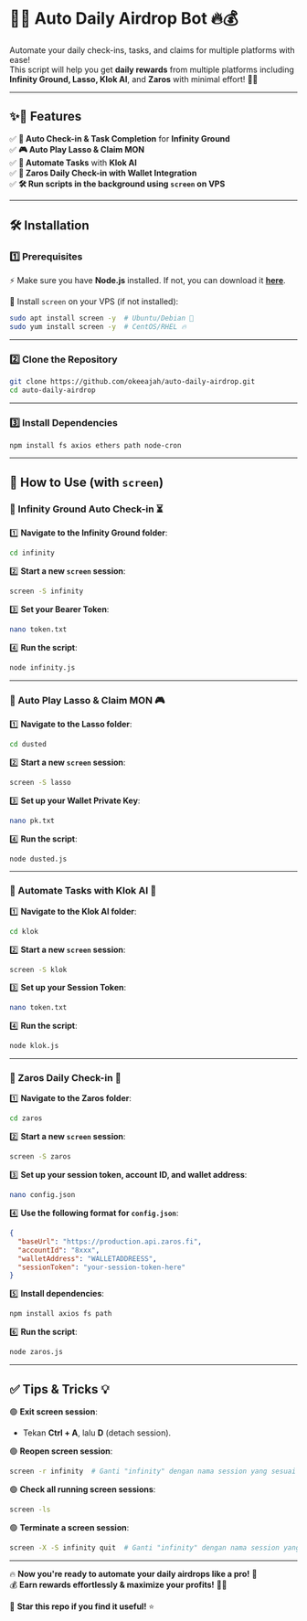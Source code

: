 # 🎉🚀 Auto Daily Airdrop Bot 🔥💰  

Automate your daily check-ins, tasks, and claims for multiple platforms with ease!  
This script will help you get **daily rewards** from multiple platforms including **Infinity Ground, Lasso, Klok AI**, and **Zaros** with minimal effort! 🎯🎯  

---

## ✨🚀 Features  

✅ **🔄 Auto Check-in & Task Completion** for **Infinity Ground**  
✅ **🎮 Auto Play Lasso & Claim MON**  
✅ **🤖 Automate Tasks** with **Klok AI**  
✅ **💼 Zaros Daily Check-in with Wallet Integration**  
✅ **🛠️ Run scripts in the background using `screen` on VPS**  

---

## 🛠️ Installation  

### **1️⃣ Prerequisites**  
⚡ Make sure you have **Node.js** installed. If not, you can download it **[here](https://nodejs.org/)**.  

💾 Install `screen` on your VPS (if not installed):  

```bash
sudo apt install screen -y  # Ubuntu/Debian 🐧
sudo yum install screen -y  # CentOS/RHEL 🔥
```

---

### **2️⃣ Clone the Repository**  

```bash
git clone https://github.com/okeeajah/auto-daily-airdrop.git  
cd auto-daily-airdrop  
```

---

### **3️⃣ Install Dependencies**  

```bash
npm install fs axios ethers path node-cron  
```

---

## 🚀 How to Use (with `screen`)  

### **🔹 Infinity Ground Auto Check-in ⏳**  
1️⃣ **Navigate to the Infinity Ground folder**:  

   ```bash
   cd infinity  
   ```

2️⃣ **Start a new `screen` session**:  

   ```bash
   screen -S infinity  
   ```

3️⃣ **Set your Bearer Token**:  

   ```bash
   nano token.txt  
   ```

4️⃣ **Run the script**:  

   ```bash
   node infinity.js  
   ```

---

### **🔹 Auto Play Lasso & Claim MON 🎮**  
1️⃣ **Navigate to the Lasso folder**:  

   ```bash
   cd dusted  
   ```

2️⃣ **Start a new `screen` session**:  

   ```bash
   screen -S lasso  
   ```

3️⃣ **Set up your Wallet Private Key**:  

   ```bash
   nano pk.txt  
   ```

4️⃣ **Run the script**:  

   ```bash
   node dusted.js  
   ```

---

### **🔹 Automate Tasks with Klok AI 🤖**  
1️⃣ **Navigate to the Klok AI folder**:  

   ```bash
   cd klok  
   ```

2️⃣ **Start a new `screen` session**:  

   ```bash
   screen -S klok  
   ```

3️⃣ **Set up your Session Token**:  

   ```bash
   nano token.txt  
   ```

4️⃣ **Run the script**:  

   ```bash
   node klok.js  
   ```

---

### **🔹 Zaros Daily Check-in 💼**  
1️⃣ **Navigate to the Zaros folder**:  

   ```bash
   cd zaros  
   ```

2️⃣ **Start a new `screen` session**:  

   ```bash
   screen -S zaros  
   ```

3️⃣ **Set up your session token, account ID, and wallet address**:  

   ```bash
   nano config.json  
   ```

4️⃣ **Use the following format for `config.json`**:  

   ```json
   {
     "baseUrl": "https://production.api.zaros.fi",
     "accountId": "8xxx",
     "walletAddress": "WALLETADDREESS",
     "sessionToken": "your-session-token-here"
   }
   ```

5️⃣ **Install dependencies**:  

   ```bash
   npm install axios fs path  
   ```

6️⃣ **Run the script**:  

   ```bash
   node zaros.js  
   ```

---

## ✅ Tips & Tricks 💡  
🟢 **Exit screen session**:  
   - Tekan **Ctrl + A**, lalu **D** (detach session).  

🟢 **Reopen screen session**:  
   ```bash
   screen -r infinity  # Ganti "infinity" dengan nama session yang sesuai  
   ```

🟢 **Check all running screen sessions**:  
   ```bash
   screen -ls  
   ```

🟢 **Terminate a screen session**:  
   ```bash
   screen -X -S infinity quit  # Ganti "infinity" dengan nama session yang ingin dihentikan  
   ```

---

🔥 **Now you're ready to automate your daily airdrops like a pro!** 🚀  
💰 **Earn rewards effortlessly & maximize your profits!** 💎💸  

📌 **Star this repo if you find it useful!** ⭐
